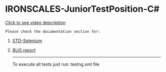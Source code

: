 # IRONSCALES-JuniorTestPosition-C#
[Click to see video description](https://youtu.be/6sQ5NfSWcZI)

    Please check the documentation section for:   
1. [STD-Selenium](https://github.com/sergeicher1/IronScales/blob/master/Documentation/STD-%20Ironscales.docx)
2. [BUG report](https://github.com/sergeicher1/IronScales/blob/master/Documentation/BUG-report-Ironscales.docx)
    
    <hr>
    To execute all tests just run: testng.xml file 

